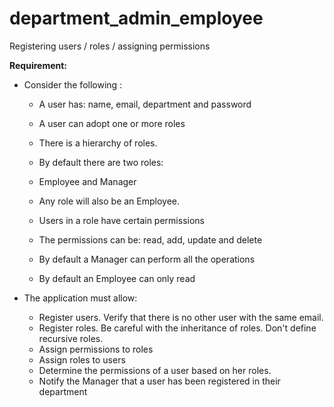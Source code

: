 # department_admin_employee
Registering users / roles / assigning permissions

**Requirement:**

* Consider the following :
  * A user has: name, email, department and password
  * A user can adopt one or more roles
  * There is a hierarchy of roles.
  * By default there are two roles:
   * Employee and Manager
  * Any role will also be an Employee.



  * Users in a role have certain permissions
  * The permissions can be: read, add, update and delete
  * By default a Manager can perform all the operations
  * By default an Employee can only read



* The application must allow:
  * Register users. Verify that there is no other user with the same email.
  * Register roles. Be careful with the inheritance of roles. Don't define recursive roles.
  * Assign permissions to roles
  * Assign roles to users
  * Determine the permissions of a user based on her roles.
  * Notify the Manager that a user has been registered in their department

